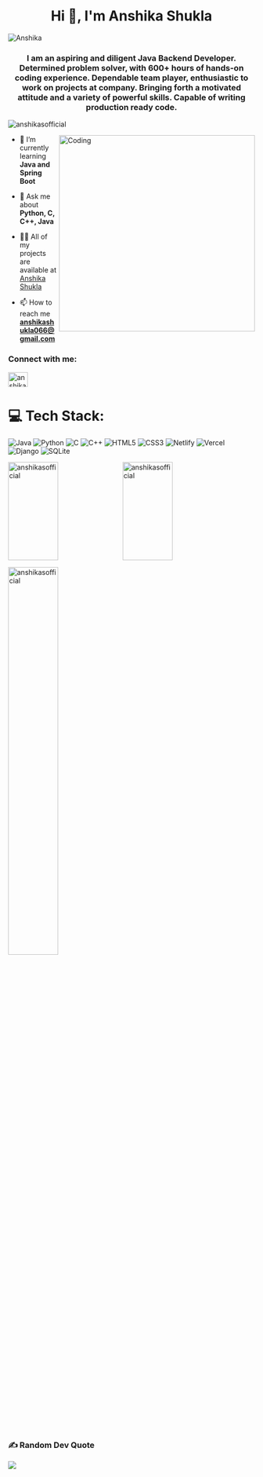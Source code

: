<h1 align="center">Hi 👋, I'm Anshika Shukla</h1>

![Anshika](https://user-images.githubusercontent.com/86546322/185675732-e8e766fd-b175-406e-98d8-e4d25d174378.gif)

<h3 align="center">I am an aspiring and diligent Java Backend Developer. Determined problem solver, with 600+ hours of hands-on coding experience. Dependable team player, enthusiastic to work on projects at company. Bringing forth a motivated attitude and a variety of powerful skills. Capable of writing production ready code.</h3>

<p align="left"> <img src="https://komarev.com/ghpvc/?username=anshikasofficial&label=Profile%20views&color=0e75b6&style=flat" alt="anshikasofficial" /> </p>

<img align="right" alt="Coding" width="400" src="https://cdn.dribbble.com/users/1162077/screenshots/3848914/programmer.gif">

- 🌱 I’m currently learning **Java and Spring Boot**

- 💬 Ask me about **Python, C, C++, Java**

- 👨‍💻 All of my projects are available at [Anshika Shukla](https://anshika-shukla.vercel.app/)

- 📫 How to reach me **anshikashukla066@gmail.com**

<h3 align="left">Connect with me:</h3>
<p align="left">
<a href="https://linkedin.com/in/anshika066" target="blank"><img align="center" src="https://raw.githubusercontent.com/rahuldkjain/github-profile-readme-generator/master/src/images/icons/Social/linked-in-alt.svg" alt="anshika066" height="30" width="40" /></a>
</p>

# 💻 Tech Stack:
![Java](https://img.shields.io/badge/java-%23ED8B00.svg?style=for-the-badge&logo=java&logoColor=white) ![Python](https://img.shields.io/badge/python-3670A0?style=for-the-badge&logo=python&logoColor=ffdd54) ![C](https://img.shields.io/badge/c-%2300599C.svg?style=for-the-badge&logo=c&logoColor=white) ![C++](https://img.shields.io/badge/c++-%2300599C.svg?style=for-the-badge&logo=c%2B%2B&logoColor=white) ![HTML5](https://img.shields.io/badge/html5-%23E34F26.svg?style=for-the-badge&logo=html5&logoColor=white) ![CSS3](https://img.shields.io/badge/css3-%231572B6.svg?style=for-the-badge&logo=css3&logoColor=white) ![Netlify](https://img.shields.io/badge/netlify-%23000000.svg?style=for-the-badge&logo=netlify&logoColor=#00C7B7) ![Vercel](https://img.shields.io/badge/vercel-%23000000.svg?style=for-the-badge&logo=vercel&logoColor=white) ![Django](https://img.shields.io/badge/django-%23092E20.svg?style=for-the-badge&logo=django&logoColor=white) ![SQLite](https://img.shields.io/badge/sqlite-%2307405e.svg?style=for-the-badge&logo=sqlite&logoColor=white)

<p><img align="left" height="200px" width="45%" src="https://github-readme-stats.vercel.app/api/top-langs?username=anshikasofficial&show_icons=true&locale=en&layout=compact" alt="anshikasofficial" /></p>

<p>&nbsp;<img align="center" height="200px" width="45%" src="https://github-readme-stats.vercel.app/api?username=anshikasofficial&show_icons=true&locale=en" alt="anshikasofficial" /></p>

<p><img align="center" width="45%" src="https://github-readme-streak-stats.herokuapp.com/?user=anshikasofficial&" alt="anshikasofficial" /></p>

### ✍️ Random Dev Quote
![](https://quotes-github-readme.vercel.app/api?type=horizontal&theme=radical)

